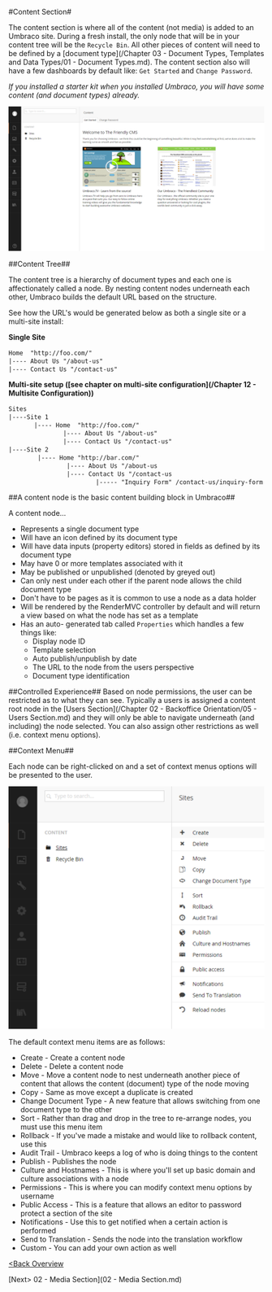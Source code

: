 #Content Section#

The content section is where all of the content (not media) is added to an Umbraco site.   During a fresh install, the only node that will be in your content tree will be the `Recycle Bin`.  All other pieces of content will need to be defined by a [document type](/Chapter 03 - Document Types, Templates and Data Types/01 - Document Types.md).  The content section also will have a few dashboards by default like: `Get Started` and `Change Password`.

*If you installed a starter kit when you installed Umbraco, you will have some content (and document types) already.*

![Content Section](assets/backoffice.png)

##Content Tree##

The content tree is a hierarchy of document types and each one is affectionately called a node.  By nesting content nodes underneath each other, Umbraco builds the default URL based on the structure.

See how the URL's would be generated below as both a single site or a multi-site install: 
 
**Single Site**

    Home  "http://foo.com/"
    |---- About Us "/about-us"
    |---- Contact Us "/contact-us"
   
**Multi-site setup ([see chapter on multi-site configuration](/Chapter 12 - Multisite Configuration))**

    Sites
    |----Site 1
           |---- Home  "http://foo.com/"
                   |---- About Us "/about-us"
                   |---- Contact Us "/contact-us"
    |----Site 2
            |---- Home "http://bar.com/"
                    |---- About Us "/about-us
                    |---- Contact Us "/contact-us
                            |----- "Inquiry Form" /contact-us/inquiry-form

##A content node is the basic content building block in Umbraco##

A content node...

* Represents a single document type
* Will have an icon defined by its document type
* Will have data inputs (property editors) stored in fields as defined by its document type
* May have 0 or more templates associated with it
* May be published or unpublished (denoted by greyed out)
* Can only nest under each other if the parent node allows the child document type
* Don't have to be pages as it is common to use a node as a data holder
* Will be rendered by the RenderMVC controller by default and will return a view  based on what the node has set as a template
* Has an auto- generated tab called `Properties` which handles a few things like: 
    * Display node ID
    * Template selection
    * Auto publish/unpublish by date
    * The URL to the node from the users perspective
    * Document type identification

##Controlled Experience##
Based on node permissions, the user can be restricted as to what they can see.  Typically a users is assigned a content root node in the [Users Section](/Chapter 02 - Backoffice Orientation/05 - Users Section.md) and they will only be able to navigate underneath (and including) the node selected.  You can also assign other restrictions as well (i.e. context menu options).

##Context Menu##

Each node can be right-clicked on and a set of context menus options will be presented to the user.

![Context Menu](assets/context-menu.png)

The default context menu items are as follows:

* Create - Create a content node
* Delete - Delete a content node
* Move - Move a content node to nest underneath another piece of content that allows the content (document) type of the node moving
* Copy - Same as move except a duplicate is created
* Change Document Type - A new feature that allows switching from one document type to the other
* Sort - Rather than drag and drop in the tree to re-arrange nodes, you must use this menu item
* Rollback - If you've made a mistake and would like to rollback content, use this
* Audit Trail - Umbraco keeps a log of who is doing things to the content
* Publish - Publishes the node
* Culture and Hostnames - This is where you'll set up basic domain and culture associations with a node
* Permissions - This is where you can modify context menu options by username
* Public Access - This is a feature that allows an editor to password protect a section of the site
* Notifications - Use this to get notified when a certain action is performed
* Send to Translation - Sends the node into the translation workflow
* Custom - You can add your own action as well

[<Back Overview](README.md)

[Next> 02 - Media Section](02 - Media Section.md)